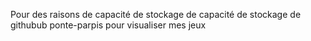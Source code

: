 Pour des raisons de capacité de stockage de capacité de stockage de githubub ponte-parpis pour visualiser mes jeux
